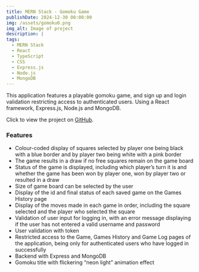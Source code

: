 ```yaml
---
title: MERN Stack - Gomoku Game
publishDate: 2024-12-30 00:00:00
img: /assets/gomoku0.png
img_alt: Image of project
description: |
tags:
  - MERN Stack
  - React
  - TypeScript
  - CSS
  - Express.js
  - Node.js
  - MongoDB
---
```


This application features a playable gomoku game, and sign up and login validation restricting access to authenticated users. Using a React framework, Express.js, Node.js and MongoDB.

Click to view the project on <a href="https://github.com/BiancaDavey/Gomoku-Game/">GitHub</a>.

### Features

- Colour-coded display of squares selected by player one being black with a blue border and by player two being white with a pink border
- The game results in a draw if no free squares remain on the game board
- Status of the game is displayed, including which player’s turn it is and whether the game has been won by player one, won by player two or resulted in a draw
- Size of game board can be selected by the user
- Display of the id and final status of each saved game on the Games History page
- Display of the moves made in each game in order, including the square selected and the player who selected the square
- Validation of user input for logging in, with an error message displaying if the user has not entered a valid username and password
- User validation with token
- Restricted access to the Game, Games History and Game Log pages of the application, being only for authenticated users who have logged in successfully
- Backend with Express and MongoDB
- Gomoku title with flickering “neon light” animation effect
